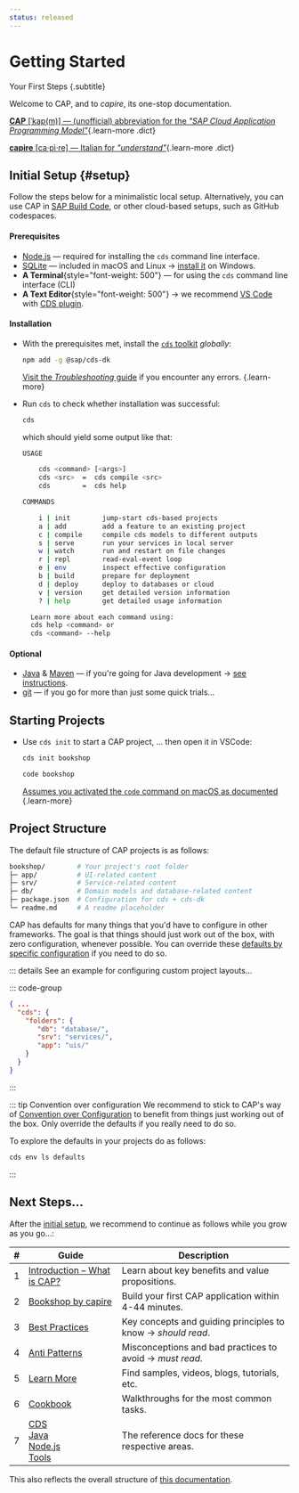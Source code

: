 ```yaml
---
status: released
---
```


# Getting Started
Your First Steps {.subtitle}

Welcome to CAP, and to *capire*, its one-stop documentation.

[**CAP** [ˈkap(m)] — (unofficial) abbreviation for the *"SAP Cloud Application Programming Model"*](https://translate.google.com/details?sl=en&text=cap){.learn-more .dict}

[**capire** [ca·pì·re] — Italian for _"understand"_](https://translate.google.com/details?sl=it&tl=en&text=capire){.learn-more .dict}

<style>
  a.dict { font-family: serif; font-weight: 100 }
</style>




## Initial Setup {#setup}

Follow the steps below for a minimalistic local setup. Alternatively, you can use CAP in [SAP Build Code](https://pages.community.sap.com/topics/build-code), or other cloud-based setups, such as GitHub codespaces.



#### Prerequisites

- [Node.js](https://nodejs.org) — required for installing the `cds` command line interface.
- [SQLite](https://sqlite.org) — included in macOS and Linux → [install it](https://sqlite.org/download.html) on Windows.
- **A Terminal**{style="font-weight: 500"} — for using the `cds` command line interface (CLI)
- **A Text Editor**{style="font-weight: 500"} → we recommend [VS Code](https://code.visualstudio.com) with [CDS plugin](/tools/cds-editors#vscode).


#### Installation

- With the prerequisites met, install the [`cds` toolkit](/tools/cds-cli) *globally*:

    ```sh
    npm add -g @sap/cds-dk
    ```

    [Visit the _Troubleshooting_ guide](troubleshooting.md) if you encounter any errors. {.learn-more}

- Run `cds` to check whether installation was successful:

  ```sh
  cds
  ```

  which should yield some output like that:

  ```sh
  USAGE
  
      cds <command> [<args>]
      cds <src>  =  cds compile <src>
      cds        =  cds help
  
  COMMANDS
  
      i | init        jump-start cds-based projects
      a | add         add a feature to an existing project
      c | compile     compile cds models to different outputs
      s | serve       run your services in local server
      w | watch       run and restart on file changes
      r | repl        read-eval-event loop
      e | env         inspect effective configuration
      b | build       prepare for deployment
      d | deploy      deploy to databases or cloud
      v | version     get detailed version information
      ? | help        get detailed usage information
  
    Learn more about each command using:
    cds help <command> or
    cds <command> --help
  
  ```



#### Optional

- [Java](https://sapmachine.io) & [Maven](https://maven.apache.org/download.cgi) — if you're going for Java development → [see instructions](/java/getting-started#local).
- [git](https://git-scm.com) — if you go for more than just some quick trials...



## Starting Projects

- Use `cds init` to start a CAP project, ... then open it in VSCode:

   ```sh
   cds init bookshop
   ```

   ```sh
   code bookshop
   ```
   [Assumes you activated the `code` command on macOS as documented](/tools/cds-editors#vscode) {.learn-more}



## Project Structure

The default file structure of CAP projects is as follows:

```zsh
bookshop/        # Your project's root folder
├─ app/          # UI-related content
├─ srv/          # Service-related content
├─ db/           # Domain models and database-related content
├─ package.json  # Configuration for cds + cds-dk
└─ readme.md     # A readme placeholder
```

CAP has defaults for many things that you'd have to configure in other frameworks. The goal is that things should just work out of the box, with zero configuration, whenever possible. You can override these [defaults by specific configuration](/node.js/cds-env) if you need to do so.

::: details See an example for configuring custom project layouts...

::: code-group

```json [package.json]
{ ...
  "cds": {
    "folders": {
       "db": "database/",
       "srv": "services/",
       "app": "uis/"
    }
  }
}
```

:::

::: tip Convention over configuration
We recommend to stick to CAP's way of [Convention over Configuration](https://en.wikipedia.org/wiki/Convention_over_configuration) to benefit from things just working out of the  box. Only override the defaults if you really need to do so.

To explore the defaults in your projects do as follows:
```sh
cds env ls defaults
```

:::




## Next Steps...

After the [initial setup](#setup), we recommend to continue as follows while you grow as you go...:

| #    | Guide                                                        | Description                                                  |
| ---- | ------------------------------------------------------------ | ------------------------------------------------------------ |
| 1    | [Introduction – What is CAP?](/about/)                       | Learn about key benefits and value propositions.             |
| 2    | [Bookshop by capire](in-a-nutshell)                          | Build your first CAP application within 4-44 minutes.        |
| 3    | [Best Practices](/about/best-practices)                      | Key concepts and guiding principles to know → *should read*. |
| 4    | [Anti Patterns](/about/best-practices)                       | Misconceptions and bad practices to avoid → *must read*.     |
| 5    | [Learn More](learning-sources)                               | Find samples, videos, blogs, tutorials, etc.                 |
| 6    | [Cookbook](/guides/)                                         | Walkthroughs for the most common tasks.                      |
| 7    | [CDS](/cds/)<br/>[Java](/java/)<br/>[Node.js](/node.js/)<br/>[Tools](/tools/) | The reference docs for these respective areas.               |


This also reflects the overall structure of [this documentation](./learning-sources.md#this-documentation).
